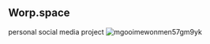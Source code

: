 ## Worp.space
personal social media project
![mgooimewonmen57gm9yk](https://user-images.githubusercontent.com/53789568/118376832-080e3900-b590-11eb-8ffd-a729fe6573b4.png)
